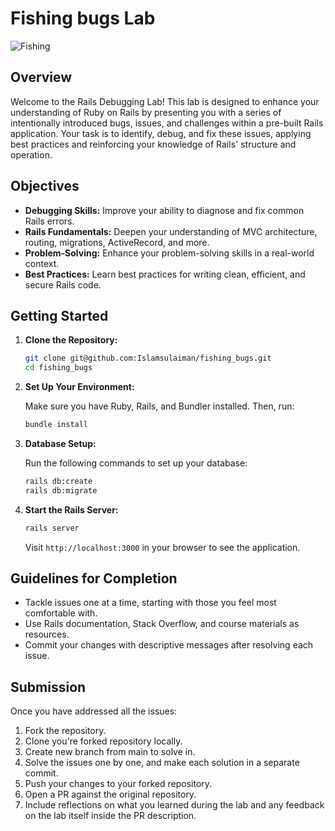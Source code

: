 # Fishing bugs Lab

![Fishing](app/assets/images/fishing_bugs.webp "Fishing bugs")

## Overview

Welcome to the Rails Debugging Lab! This lab is designed to enhance your understanding of Ruby on Rails by presenting you with a series of intentionally introduced bugs, issues, and challenges within a pre-built Rails application. Your task is to identify, debug, and fix these issues, applying best practices and reinforcing your knowledge of Rails' structure and operation.

## Objectives

- **Debugging Skills:** Improve your ability to diagnose and fix common Rails errors.
- **Rails Fundamentals:** Deepen your understanding of MVC architecture, routing, migrations, ActiveRecord, and more.
- **Problem-Solving:** Enhance your problem-solving skills in a real-world context.
- **Best Practices:** Learn best practices for writing clean, efficient, and secure Rails code.

## Getting Started

1. **Clone the Repository:**

    ```bash
    git clone git@github.com:Islamsulaiman/fishing_bugs.git
    cd fishing_bugs
    ```

2. **Set Up Your Environment:**

    Make sure you have Ruby, Rails, and Bundler installed. Then, run:

    ```bash
    bundle install
    ```

3. **Database Setup:**

    Run the following commands to set up your database:

    ```bash
    rails db:create
    rails db:migrate
    ```

4. **Start the Rails Server:**

    ```bash
    rails server
    ```

    Visit `http://localhost:3000` in your browser to see the application.


## Guidelines for Completion

- Tackle issues one at a time, starting with those you feel most comfortable with.
- Use Rails documentation, Stack Overflow, and course materials as resources.
- Commit your changes with descriptive messages after resolving each issue.

## Submission

Once you have addressed all the issues:

1. Fork the repository.
2. Clone you're forked repository locally.
3. Create new branch from main to solve in.
4. Solve the issues one by one, and make each solution in a separate commit.
5. Push your changes to your forked repository.
6. Open a PR against the original repository.
7. Include reflections on what you learned during the lab and any feedback on the lab itself inside the PR description.
